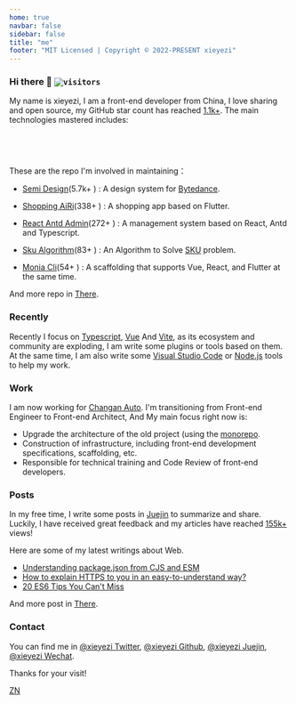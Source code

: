 ```yaml
---
home: true
navbar: false
sidebar: false
title: "me"
footer: "MIT Licensed | Copyright © 2022-PRESENT xieyezi"
---
```


<Head />
   
### Hi there 👋 <code>![visitors](https://visitor-badge.glitch.me/badge?page_id=xieyezi.xieyezi)</code>



My name is xieyezi, I am a front-end developer from China, I love sharing and open source, 
my GitHub star count has reached [1.1k+](). The main technologies mastered includes:

<code><span class="i-logos-javascript inline-block text-lg" /> </code>
<code><span class="i-logos-typescript-icon inline-block text-lg" /> </code>
<code><span class="i-logos-es6 inline-block text-lg" /> </code>
<code><span class="i-logos-vueuse inline-block text-lg" /> </code>
<code><span class="i-logos-react inline-block text-lg" /> </code>
<code><span class="i-logos-vitejs inline-block text-lg" /> </code>
<code><span class="i-logos-nodejs inline-block text-lg" /> </code>

These are the repo I'm involved in maintaining：

- [Semi Design](https://github.com/DouyinFE/semi-design.git)(5.7k+ <span class="i-carbon-star-filled inline-block text-xs" />) : A design system for [Bytedance](https://www.bytedance.com/en/).
  
- [Shopping AiRi](https://github.com/xieyezi/flutter-shopping-AiRi.git)(338+ <span class="i-carbon-star-filled inline-block text-xs" />) : A shopping app based on Flutter.

- [React Antd Admin](https://github.com/WinmezzZ/react-antd-admin.git)(272+ <span class="i-carbon-star-filled inline-block text-xs" />) : A management system based on React, Antd and Typescript.

- [ Sku Algorithm](https://github.com/xieyezi/sku-algorithm.git)(83+ <span class="i-carbon-star-filled inline-block text-xs" />) : An Algorithm to Solve [SKU](https://zh.wikipedia.org/wiki/%E5%AD%98%E8%B4%A7%E5%8D%95%E4%BD%8D) problem.

- [ Monia Cli](https://github.com/xieyezi/monia-cli.git)(54+ <span class="i-carbon-star-filled inline-block text-xs" />) : A scaffolding that supports Vue, React, and Flutter at the same time.

And more repo in [There](https://github.com/xieyezi).

### Recently

Recently I focus on [Typescript](https://www.typescriptlang.org/), [Vue](https://vuejs.org/) And [Vite](https://vitejs.dev/), as its ecosystem and community are exploding, I am write some plugins or tools based on them. At the same time, I am also write some [Visual Studio Code](https://marketplace.visualstudio.com/items?itemName=xieyezi.incall-package-template) or [Node.js](https://www.npmjs.com/package/genji-es) tools to help my work.


### Work

I am now working for [Changan Auto](http://www.globalchangan.com/).  I'm transitioning from Front-end Engineer to Front-end Architect, And My main focus right now is:

- Upgrade the architecture of the old project (using the [monorepo](https://en.wikipedia.org/wiki/Monorepo).
- Construction of infrastructure, including front-end development specifications, scaffolding, etc.
- Responsible for technical training and Code Review of front-end developers.

### Posts

In my free time, I write some posts in [Juejin](https://juejin.cn/user/4248168660738606/posts) to summarize and share. Luckily, I have received great feedback and my articles have reached [155k+](https://juejin.cn/user/4248168660738606/posts) views! 

Here are some of my latest writings about Web.

- [Understanding package.json from CJS and ESM](https://juejin.cn/post/7087083454059249701)<code><span class="i-icon-park-outline-chinese-one inline-block text-sm" /> </code>
- [How to explain HTTPS to you in an easy-to-understand way?](https://juejin.cn/post/6955767063524671524)<code><span class="i-icon-park-outline-chinese-one inline-block text-sm" /> </code>
- [20 ES6 Tips You Can't Miss](https://juejin.cn/post/7083145771461115941)<code><span class="i-icon-park-outline-chinese-one inline-block text-sm" /> </code>

And more post in [There](/article/javascript原型与原型链的深度解析.md).


### Contact

You can find me in [@xieyezi Twitter](https://twitter.com/xieyezi), [@xieyezi Github](https://github.com/xieyezi),  [@xieyezi Juejin](https://juejin.cn/user/4248168660738606/posts), [@xieyezi Wechat](https://s2.loli.net/2022/04/25/WaQPSAmdbnEwLVu.jpg).


Thanks for your visit!

[ZN](/index_CN.md)

<style>
main {
  padding-top: 1rem !important;
}
.home-content {
  margin: 0 auto !important;
  padding: 0 1.5rem 4rem !important;
  max-width: 48rem !important;
}
</style>
